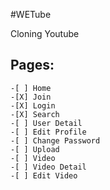 #WETube

Cloning Youtube

## Pages:
    -[ ] Home
    -[X] Join
    -[X] Login
    -[X] Search
    -[ ] User Detail
    -[ ] Edit Profile
    -[ ] Change Password 
    -[ ] Upload
    -[ ] Video
    -[ ] Video Detail
    -[ ] Edit Video



